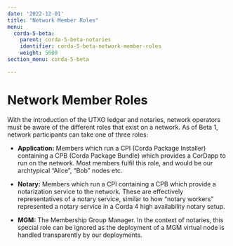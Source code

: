 ```yaml
---
date: '2022-12-01'
title: "Network Member Roles"
menu:
  corda-5-beta:
    parent: corda-5-beta-notaries
    identifier: corda-5-beta-network-member-roles
    weight: 5000
section_menu: corda-5-beta

---
```


# Network Member Roles

With the introduction of the UTXO ledger and notaries, network operators must be aware of the different roles that exist on a network. As of Beta 1, network participants can take one of three roles:

* **Application:** Members which run a CPI (Corda Package Installer) containing a CPB (Corda Package Bundle) which provides a CorDapp to run on the network. Most members fulfil this role, and would be our archtypical “Alice”, “Bob” nodes etc.

* **Notary:** Members which run a CPI containing a CPB which provide a notarization service to the network. These are effectively representatives of a notary service, similar to how “notary workers” represented a notary service in a Corda 4 high availability notary setup.

* **MGM:** The Membership Group Manager. In the context of notaries, this special role can be ignored as the deployment of a MGM virtual node is handled transparently by our deployments.